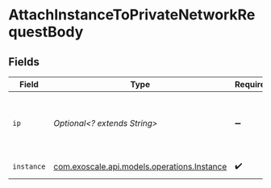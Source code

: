# AttachInstanceToPrivateNetworkRequestBody


## Fields

| Field                                                                              | Type                                                                               | Required                                                                           | Description                                                                        |
| ---------------------------------------------------------------------------------- | ---------------------------------------------------------------------------------- | ---------------------------------------------------------------------------------- | ---------------------------------------------------------------------------------- |
| `ip`                                                                               | *Optional<? extends String>*                                                       | :heavy_minus_sign:                                                                 | Static IP address lease for the corresponding network interface                    |
| `instance`                                                                         | [com.exoscale.api.models.operations.Instance](../../models/operations/Instance.md) | :heavy_check_mark:                                                                 | Compute instance                                                                   |
